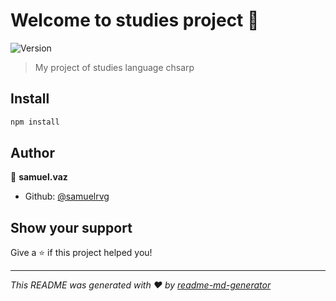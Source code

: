 # Welcome to studies project 👋
![Version](https://img.shields.io/badge/version-1.0.0-blue.svg?cacheSeconds=2592000)

> My project of studies language chsarp

## Install

```sh
npm install
```

## Author

👤 **samuel.vaz**

* Github: [@samuelrvg](https://github.com/samuelrvg)

## Show your support

Give a ⭐️ if this project helped you!


***
_This README was generated with ❤️ by [readme-md-generator](https://github.com/kefranabg/readme-md-generator)_